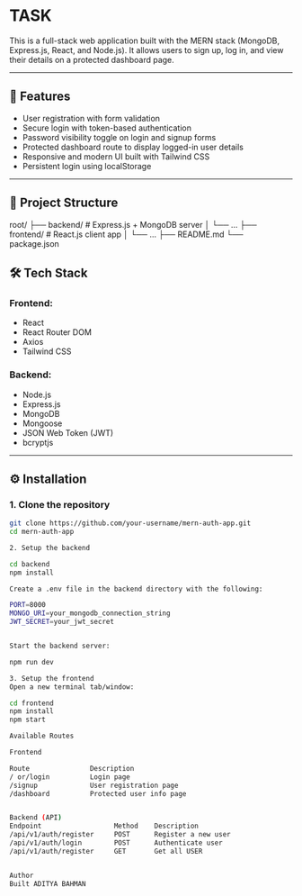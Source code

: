 # TASK 

This is a full-stack web application built with the MERN stack (MongoDB, Express.js, React, and Node.js). It allows users to sign up, log in, and view their details on a protected dashboard page.

---

## 🚀 Features

- User registration with form validation
- Secure login with token-based authentication
- Password visibility toggle on login and signup forms
- Protected dashboard route to display logged-in user details
- Responsive and modern UI built with Tailwind CSS
- Persistent login using localStorage

---

## 📁 Project Structure

root/
├── backend/ # Express.js + MongoDB server
│ └── ...
├── frontend/ # React.js client app
│ └── ...
├── README.md
└── package.json

## 🛠️ Tech Stack

### Frontend:
- React
- React Router DOM
- Axios
- Tailwind CSS

### Backend:
- Node.js
- Express.js
- MongoDB
- Mongoose
- JSON Web Token (JWT)
- bcryptjs

---

## ⚙️ Installation

### 1. Clone the repository

```bash
git clone https://github.com/your-username/mern-auth-app.git
cd mern-auth-app

2. Setup the backend

cd backend
npm install

Create a .env file in the backend directory with the following:

PORT=8000
MONGO_URI=your_mongodb_connection_string
JWT_SECRET=your_jwt_secret


Start the backend server:

npm run dev

3. Setup the frontend
Open a new terminal tab/window:

cd frontend
npm install
npm start

Available Routes

Frontend

Route	            Description
/ or/login	        Login page
/signup	            User registration page
/dashboard	        Protected user info page


Backend (API)
Endpoint	              Method	Description
/api/v1/auth/register	  POST	    Register a new user
/api/v1/auth/login	      POST	    Authenticate user
/api/v1/auth/register	  GET	    Get all USER


Author
Built ADITYA BAHMAN
